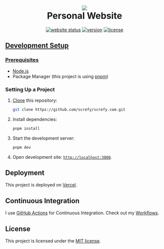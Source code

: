 <h1 align="center">
  <img src="https://raw.githubusercontent.com/screfy/screfy.com/canary/.github/logo.png" /><br/>
  Personal Website
</h1>

<p align="center"><a href="https://screfy.com" target="_blank"><img src="https://img.shields.io/website?style=for-the-badge&url=https%3A%2F%2Fscrefy.com&labelColor=000000" alt="website status" /></a>&nbsp;<a href="https://github.com/screfy/screfy.com/releases" target="_blank"><img src="https://img.shields.io/github/package-json/v/screfy/screfy.com?style=for-the-badge&labelColor=000000" alt="version" /></a>&nbsp;<a href="https://github.com/screfy/screfy.com/blob/canary/LICENSE" target="_blank"><img src="https://img.shields.io/github/license/screfy/screfy.com?style=for-the-badge&labelColor=000000" alt="license" /></p>

## Development Setup

### Prerequisites

- [Node.js][node]
- Package Manager (this project is using [pnpm][pnpm])

### Setting Up a Project

1. [Clone][cloning-a-repo] this repository:

   ```bash
   git clone https://github.com/screfy/screfy.com.git
   ```

2. Install dependencies:

   ```bash
   pnpm install
   ```

3. Start the development server:

   ```bash
   pnpm dev
   ```

4. Open development site: [`http://localhost:3000`](http://localhost:3000).

## Deployment

This project is deployed on [Vercel][vercel].

## Continuous Integration

I use [GitHub Actions][gh-actions] for Continuous Integration. Check out my [Workflows][workflows].

## License

This project is licensed under the [MIT license](LICENSE).

[node]: https://nodejs.org
[pnpm]: https://pnpm.io
[cloning-a-repo]: https://help.github.com/en/articles/cloning-a-repository
[vercel]: https://vercel.com
[gh-actions]: https://github.com/features/actions
[workflows]: https://github.com/screfy/screfy.com/actions
